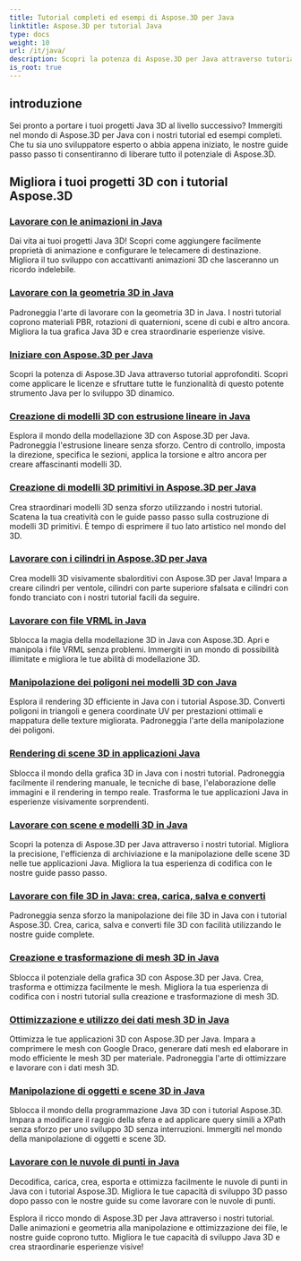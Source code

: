 ```yaml
---
title: Tutorial completi ed esempi di Aspose.3D per Java
linktitle: Aspose.3D per tutorial Java
type: docs
weight: 10
url: /it/java/
description: Scopri la potenza di Aspose.3D per Java attraverso tutorial completi. Migliora i tuoi progetti Java 3D con tutorial su animazioni, geometria, licenze e altro ancora!
is_root: true
---
```

## introduzione

Sei pronto a portare i tuoi progetti Java 3D al livello successivo? Immergiti nel mondo di Aspose.3D per Java con i nostri tutorial ed esempi completi. Che tu sia uno sviluppatore esperto o abbia appena iniziato, le nostre guide passo passo ti consentiranno di liberare tutto il potenziale di Aspose.3D.

## Migliora i tuoi progetti 3D con i tutorial Aspose.3D

### [Lavorare con le animazioni in Java](./animations/)

Dai vita ai tuoi progetti Java 3D! Scopri come aggiungere facilmente proprietà di animazione e configurare le telecamere di destinazione. Migliora il tuo sviluppo con accattivanti animazioni 3D che lasceranno un ricordo indelebile.

### [Lavorare con la geometria 3D in Java](./geometry/)

Padroneggia l'arte di lavorare con la geometria 3D in Java. I nostri tutorial coprono materiali PBR, rotazioni di quaternioni, scene di cubi e altro ancora. Migliora la tua grafica Java 3D e crea straordinarie esperienze visive.

### [Iniziare con Aspose.3D per Java](./licensing/)

Scopri la potenza di Aspose.3D Java attraverso tutorial approfonditi. Scopri come applicare le licenze e sfruttare tutte le funzionalità di questo potente strumento Java per lo sviluppo 3D dinamico.

### [Creazione di modelli 3D con estrusione lineare in Java](./linear-extrusion/)

Esplora il mondo della modellazione 3D con Aspose.3D per Java. Padroneggia l'estrusione lineare senza sforzo. Centro di controllo, imposta la direzione, specifica le sezioni, applica la torsione e altro ancora per creare affascinanti modelli 3D.

### [Creazione di modelli 3D primitivi in Aspose.3D per Java](./primitive-3d-models/)

Crea straordinari modelli 3D senza sforzo utilizzando i nostri tutorial. Scatena la tua creatività con le guide passo passo sulla costruzione di modelli 3D primitivi. È tempo di esprimere il tuo lato artistico nel mondo del 3D.

### [Lavorare con i cilindri in Aspose.3D per Java](./cylinders/)

Crea modelli 3D visivamente sbalorditivi con Aspose.3D per Java! Impara a creare cilindri per ventole, cilindri con parte superiore sfalsata e cilindri con fondo tranciato con i nostri tutorial facili da seguire.

### [Lavorare con file VRML in Java](./vrml-files/)

Sblocca la magia della modellazione 3D in Java con Aspose.3D. Apri e manipola i file VRML senza problemi. Immergiti in un mondo di possibilità illimitate e migliora le tue abilità di modellazione 3D.

### [Manipolazione dei poligoni nei modelli 3D con Java](./polygon/)

Esplora il rendering 3D efficiente in Java con i tutorial Aspose.3D. Converti poligoni in triangoli e genera coordinate UV per prestazioni ottimali e mappatura delle texture migliorata. Padroneggia l'arte della manipolazione dei poligoni.

### [Rendering di scene 3D in applicazioni Java](./rendering-3d-scenes/)

Sblocca il mondo della grafica 3D in Java con i nostri tutorial. Padroneggia facilmente il rendering manuale, le tecniche di base, l'elaborazione delle immagini e il rendering in tempo reale. Trasforma le tue applicazioni Java in esperienze visivamente sorprendenti.

### [Lavorare con scene e modelli 3D in Java](./3d-scenes-and-models/)

Scopri la potenza di Aspose.3D per Java attraverso i nostri tutorial. Migliora la precisione, l'efficienza di archiviazione e la manipolazione delle scene 3D nelle tue applicazioni Java. Migliora la tua esperienza di codifica con le nostre guide passo passo.

### [Lavorare con file 3D in Java: crea, carica, salva e converti](./load-and-save/)

Padroneggia senza sforzo la manipolazione dei file 3D in Java con i tutorial Aspose.3D. Crea, carica, salva e converti file 3D con facilità utilizzando le nostre guide complete.

### [Creazione e trasformazione di mesh 3D in Java](./transforming-3d-meshes/)

Sblocca il potenziale della grafica 3D con Aspose.3D per Java. Crea, trasforma e ottimizza facilmente le mesh. Migliora la tua esperienza di codifica con i nostri tutorial sulla creazione e trasformazione di mesh 3D.

### [Ottimizzazione e utilizzo dei dati mesh 3D in Java](./3d-mesh-data/)

Ottimizza le tue applicazioni 3D con Aspose.3D per Java. Impara a comprimere le mesh con Google Draco, generare dati mesh ed elaborare in modo efficiente le mesh 3D per materiale. Padroneggia l'arte di ottimizzare e lavorare con i dati mesh 3D.

### [Manipolazione di oggetti e scene 3D in Java](./3d-objects-and-scenes/)

Sblocca il mondo della programmazione Java 3D con i tutorial Aspose.3D. Impara a modificare il raggio della sfera e ad applicare query simili a XPath senza sforzo per uno sviluppo 3D senza interruzioni. Immergiti nel mondo della manipolazione di oggetti e scene 3D.

### [Lavorare con le nuvole di punti in Java](./point-clouds/)

Decodifica, carica, crea, esporta e ottimizza facilmente le nuvole di punti in Java con i tutorial Aspose.3D. Migliora le tue capacità di sviluppo 3D passo dopo passo con le nostre guide su come lavorare con le nuvole di punti.

Esplora il ricco mondo di Aspose.3D per Java attraverso i nostri tutorial. Dalle animazioni e geometria alla manipolazione e ottimizzazione dei file, le nostre guide coprono tutto. Migliora le tue capacità di sviluppo Java 3D e crea straordinarie esperienze visive!